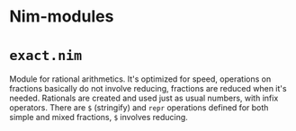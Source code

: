 # Nim-modules
``exact.nim``
============

Module for rational arithmetics. It's optimized for speed, operations on fractions basically do not involve reducing,
fractions are reduced when it's needed. Rationals are created and used just as usual numbers, with infix operators.
There are `$` (stringify) and `repr` operations defined for both simple and mixed fractions, `$` involves reducing.
